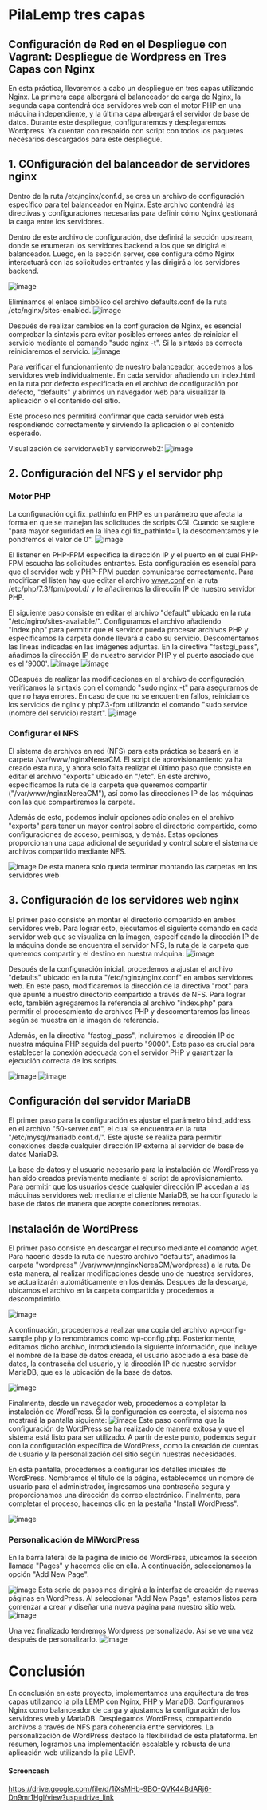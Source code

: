# PilaLemp tres capas

## Configuración de Red en el Despliegue con Vagrant: Despliegue de Wordpress en Tres Capas con Nginx

En esta práctica, llevaremos a cabo un despliegue en tres capas utilizando Nginx. La primera capa albergará el balanceador de carga de Nginx, la segunda capa contendrá dos servidores web con el motor PHP en una máquina independiente, y la última capa albergará el servidor de base de datos. Durante este despliegue, configuraremos y desplegaremos Wordpress. Ya cuentan con respaldo con script con todos los paquetes necesarios descargados para este despliegue.

## 1. COnfiguración del balanceador de servidores nginx


Dentro de la ruta /etc/nginx/conf.d, se crea un archivo de configuración específico para tel balanceador en Nginx. Este archivo contendrá las directivas y configuraciones necesarias para definir cómo Nginx gestionará la carga entre los servidores. 

Dentro de este archivo de configuración, dse definirá la sección upstream, donde se enumeran los servidores backend a los que se dirigirá el balanceador. Luego, en la sección server, cse configura cómo Nginx interactuará con las solicitudes entrantes y las dirigirá a los servidores backend.

 ![image](https://github.com/RKillerN/PilaLemp/assets/146434664/56060ece-7eab-4e4d-87ca-7867712ea448)

Eliminamos el enlace simbólico del archivo defaults.conf de la ruta /etc/nginx/sites-enabled.
![image](https://github.com/RKillerN/PilaLemp/assets/146434664/611a7c68-a34d-427e-97df-86ed03476fbc)

Después de realizar cambios en la configuración de Nginx, es esencial comprobar la sintaxis para evitar posibles errores antes de reiniciar el servicio mediante el comando "sudo nginx -t". Si la sintaxis es correcta reiniciaremos el servicio.
![image](https://github.com/RKillerN/PilaLemp/assets/146434664/a44da5bd-13bb-450a-a28a-86aadaec28a4)

Para verificar el funcionamiento de nuestro balanceador, accedemos a los servidores web individualmente. En cada servidor añadiendo un index.html en la ruta por defecto especificada en el archivo de configuración por defecto, "defaults" y abrimos un navegador web para visualizar la aplicación o el contenido del sitio.

Este proceso nos permitirá confirmar que cada servidor web está respondiendo correctamente y sirviendo la aplicación o el contenido esperado.

Visualización de servidorweb1 y servidorweb2:
![image](https://github.com/RKillerN/PilaLemp/assets/146434664/119f8bdd-175d-4b04-9fc3-a25bf5cda68d)


## 2. Configuración del NFS y el servidor php
### Motor PHP

La configuración cgi.fix_pathinfo en PHP es un parámetro que afecta la forma en que se manejan las solicitudes de scripts CGI. Cuando se sugiere "para mayor seguridad en la línea cgi.fix_pathinfo=1, la descomentamos y le pondremos el valor de 0".
![image](https://github.com/RKillerN/PilaLemp/assets/146434664/5f1f37d4-252a-4b65-a7de-b6fd1153979b)

El listener en PHP-FPM especifica la dirección IP y el puerto en el cual PHP-FPM escucha las solicitudes entrantes. Esta configuración es esencial para que el servidor web y PHP-FPM puedan comunicarse correctamente. Para modificar el listen hay que editar el archivo www.conf en la ruta /etc/php/7.3/fpm/pool.d/ y le añadiremos la direcciín IP de nuestro servidor PHP.

El siguiente paso consiste en editar el archivo "default" ubicado en la ruta "/etc/nginx/sites-available/". Configuramos el archivo añadiendo "index.php" para permitir que el servidor pueda procesar archivos PHP y especificamos la carpeta donde llevará a cabo su servicio. Descomentamos las líneas indicadas en las imágenes adjuntas. En la directiva "fastcgi_pass", añadimos la dirección IP de nuestro servidor PHP y el puerto asociado que es el '9000'. 
![image](https://github.com/RKillerN/PilaLemp/assets/146434664/abd43f1d-0ce1-4122-93cd-d536e4d6b770)
![image](https://github.com/RKillerN/PilaLemp/assets/146434664/ea532c79-4199-4b7f-9845-0db41e93a9be)

CDespués de realizar las modificaciones en el archivo de configuración, verificamos la sintaxis con el comando "sudo nginx -t" para asegurarnos de que no haya errores. En caso de que no se encuentren fallos, reiniciamos los servicios de nginx y php7.3-fpm utilizando el comando "sudo service (nombre del servicio) restart".
![image](https://github.com/RKillerN/PilaLemp/assets/146434664/d343b6d9-d620-4db8-b4d7-18dcb0651b26)

### Configurar el NFS

El sistema de archivos en red (NFS) para esta práctica se basará en la carpeta /var/www/nginxNereaCM. El script de aprovisionamiento ya ha creado esta ruta, y ahora solo falta realizar el último paso que consiste en editar el archivo "exports" ubicado en "/etc". En este archivo, especificamos la ruta de la carpeta que queremos compartir ("/var/www/nginxNereaCM"), así como las direcciones IP de las máquinas con las que compartiremos la carpeta.

Además de esto, podemos incluir opciones adicionales en el archivo "exports" para tener un mayor control sobre el directorio compartido, como configuraciones de acceso, permisos, y demás. Estas opciones proporcionan una capa adicional de seguridad y control sobre el sistema de archivos compartido mediante NFS.

![image](https://github.com/RKillerN/PilaLemp/assets/146434664/e94ebe8d-a636-4045-9180-17136644f467)
De esta manera solo queda terminar montando las carpetas en los servidores web


## 3. Configuración de los servidores web nginx


El primer paso consiste en montar el directorio compartido en ambos servidores web. Para lograr esto, ejecutamos el siguiente comando en cada servidor web que se visualiza en la imagen, especificando la dirección IP de la máquina donde se encuentra el servidor NFS, la ruta de la carpeta que queremos compartir y el destino en nuestra máquina:
![image](https://github.com/RKillerN/PilaLemp/assets/146434664/5f658ef9-608d-4260-85c2-1bc26e175374)

Después de la configuración inicial, procedemos a ajustar el archivo "defaults" ubicado en la ruta "/etc/nginx/nginx.conf" en ambos servidores web. En este paso, modificaremos la dirección de la directiva "root" para que apunte a nuestro directorio compartido a través de NFS. Para lograr esto, también agregaremos la referencia al archivo "index.php" para permitir el procesamiento de archivos PHP y descomentaremos las líneas según se muestra en la imagen de referencia.

Además, en la directiva "fastcgi_pass", incluiremos la dirección IP de nuestra máquina PHP seguida del puerto "9000". Este paso es crucial para establecer la conexión adecuada con el servidor PHP y garantizar la ejecución correcta de los scripts.

![image](https://github.com/RKillerN/PilaLemp/assets/146434664/725d1377-9b23-4999-83f9-0f58821743f7)
![image](https://github.com/RKillerN/PilaLemp/assets/146434664/f34801d7-cdbe-488e-8c3e-148c9711465e)

## Configuración del servidor MariaDB

El primer paso para la configuración es ajustar el parámetro bind_address en el archivo "50-server.cnf", el cual se encuentra en la ruta "/etc/mysql/mariadb.conf.d/". Este ajuste se realiza para permitir conexiones desde cualquier dirección IP externa al servidor de base de datos MariaDB.

La base de datos y el usuario necesario para la instalación de WordPress ya han sido creados previamente mediante el script de aprovisionamiento. Para permitir que los usuarios desde cualquier dirección IP accedan a las máquinas servidores web mediante el cliente MariaDB, se ha configurado la base de datos de manera que acepte conexiones remotas.

## Instalación de WordPress


El primer paso consiste en descargar el recurso mediante el comando wget. Para hacerlo desde la ruta de nuestro archivo "defaults", añadimos la carpeta "wordpress" (/var/www/nnginxNereaCM/wordpress) a la ruta. De esta manera, al realizar modificaciones desde uno de nuestros servidores, se actualizarán automáticamente en los demás. Después de la descarga, ubicamos el archivo en la carpeta compartida y procedemos a descomprimirlo.

![image](https://github.com/RKillerN/PilaLemp/assets/146434664/44ae8fcd-840f-44d1-b841-4fd3b8a94b11)

A continuación, procedemos a realizar una copia del archivo wp-config-sample.php y lo renombramos como wp-config.php. Posteriormente, editamos dicho archivo, introduciendo la siguiente información, que incluye el nombre de la base de datos creada, el usuario asociado a esa base de datos, la contraseña del usuario, y la dirección IP de nuestro servidor MariaDB, que es la ubicación de la base de datos.

![image](https://github.com/RKillerN/PilaLemp/assets/146434664/8f400d25-1509-49ed-9165-8b43160cdbb4)


Finalmente, desde un navegador web, procedemos a completar la instalación de WordPress. Si la configuración es correcta, el sistema nos mostrará la pantalla siguiente:
![image](https://github.com/RKillerN/PilaLemp/assets/146434664/2e244ab4-b8f5-4c50-95da-e9cd45110424)
Este paso confirma que la configuración de WordPress se ha realizado de manera exitosa y que el sistema está listo para ser utilizado. A partir de este punto, podemos seguir con la configuración específica de WordPress, como la creación de cuentas de usuario y la personalización del sitio según nuestras necesidades.

En esta pantalla, procedemos a configurar los detalles iniciales de WordPress. Nombramos el título de la página, establecemos un nombre de usuario para el administrador, ingresamos una contraseña segura y proporcionamos una dirección de correo electrónico. Finalmente, para completar el proceso, hacemos clic en la pestaña "Install WordPress".

![image](https://github.com/RKillerN/PilaLemp/assets/146434664/2f3be40b-882e-4571-a578-17dc17d375ad)

### Personalicación de MiWordPress

En la barra lateral de la página de inicio de WordPress, ubicamos la sección llamada "Pages" y hacemos clic en ella. A continuación, seleccionamos la opción "Add New Page".

![image](https://github.com/RKillerN/PilaLemp/assets/146434664/d3e12a26-ef61-41ba-a071-b303272d2d5e)
Esta serie de pasos nos dirigirá a la interfaz de creación de nuevas páginas en WordPress. Al seleccionar "Add New Page", estamos listos para comenzar a crear y diseñar una nueva página para nuestro sitio web.
![image](https://github.com/RKillerN/PilaLemp/assets/146434664/11f5c431-8a2f-447f-a26f-9d12f5f5b82d)

Una vez finalizado tendremos Wordpress personalizado. Así se ve una vez después de personalizarlo.
![image](https://github.com/RKillerN/PilaLemp/assets/146434664/8ae1aeb2-5c05-4a0e-b65d-a18bb79e12d5)

# Conclusión

En conclusión en este proyecto, implementamos una arquitectura de tres capas utilizando la pila LEMP con Nginx, PHP y MariaDB. Configuramos Nginx como balanceador de carga y ajustamos la configuración de los servidores web y MariaDB. Desplegamos WordPress, compartiendo archivos a través de NFS para coherencia entre servidores. La personalización de WordPress destacó la flexibilidad de esta plataforma. En resumen, logramos una implementación escalable y robusta de una aplicación web utilizando la pila LEMP.

#### Screencash

https://drive.google.com/file/d/1iXsMHb-9BO-QVK44BdARj6-Dn9mr1Hgl/view?usp=drive_link
